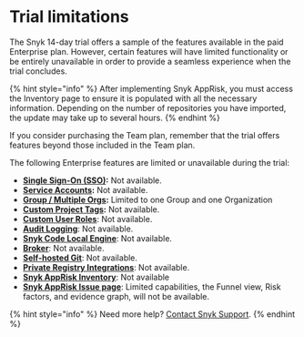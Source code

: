 # Trial limitations

The Snyk 14-day trial offers a sample of the features available in the paid Enterprise plan. However, certain features will have limited functionality or be entirely unavailable in order to provide a seamless experience when the trial concludes.

{% hint style="info" %}
After implementing Snyk AppRisk, you must access the Inventory page to ensure it is populated with all the necessary information. Depending on the number of repositories you have imported, the update may take up to several hours.
{% endhint %}

If you consider purchasing the Team plan, remember that the trial offers features beyond those included in the Team plan.

The following Enterprise features are limited or unavailable during the trial:

* [**Single Sign-On (SSO)**](../../enterprise-setup/single-sign-on-sso-for-authentication-to-snyk/)**:** Not available.
* [**Service Accounts**](../../enterprise-setup/service-accounts/)**:** Not available.
* [**Group / Multiple Orgs**](../../snyk-admin/groups-and-organizations/)**:** Limited to one Group and one Organization
* [**Custom Project Tags**](../../snyk-admin/snyk-projects/project-tags.md)**:** Not available.
* [**Custom User Roles**](../../snyk-admin/user-roles/user-role-management.md): Not available.
* [**Audit Logging**](../../snyk-admin/user-management-with-the-api/retrieve-audit-logs-of-user-initiated-activity-by-api-for-an-org-or-group.md): Not available.
* [**Snyk Code Local Engine**](../../scan-with-snyk/snyk-code/snyk-code-local-engine.md): Not available.
* [**Broker**](../../enterprise-setup/snyk-broker/): Not available.
* [**Self-hosted Git**](../../scm-ide-and-ci-cd-integrations/snyk-scm-integrations/github-enterprise.md): Not available.
* [**Private Registry Integrations**](../../scan-with-snyk/snyk-open-source/package-repository-integrations/): Not available.
* [**Snyk AppRisk Inventory**](../../manage-assets/): Not available
* [**Snyk AppRisk Issue page**](../../manage-risk/prioritize-issues-for-fixing/prioritization-for-snyk-apprisk.md): Limited capabilities, the Funnel view, Risk factors, and evidence graph, will not be available.

{% hint style="info" %}
Need more help? [Contact Snyk Support](https://support.snyk.io/hc/en-us/requests/new).
{% endhint %}
